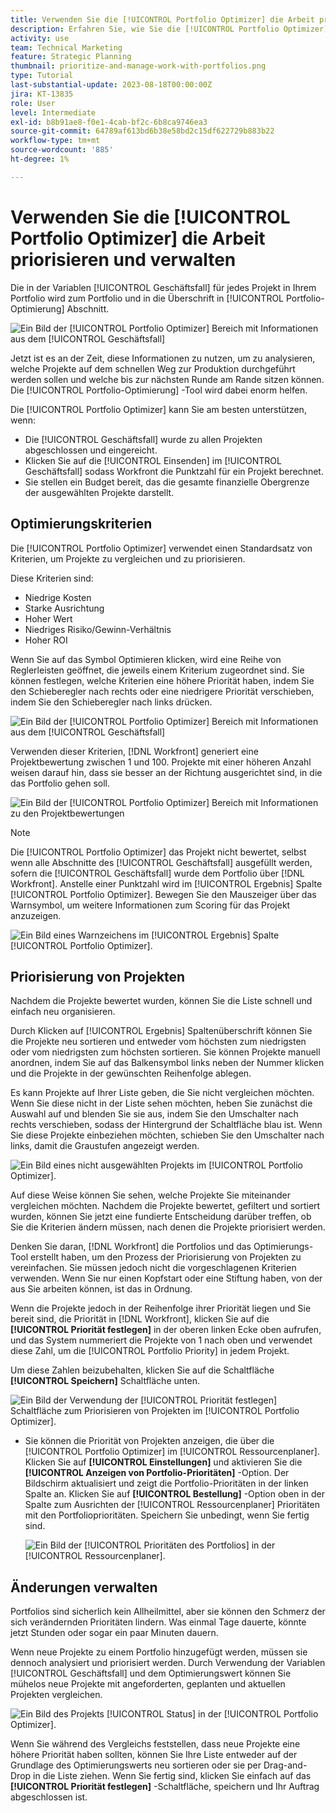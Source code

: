 ```yaml
---
title: Verwenden Sie die [!UICONTROL Portfolio Optimizer] die Arbeit priorisieren und verwalten
description: Erfahren Sie, wie Sie die [!UICONTROL Portfolio Optimizer] , um Projekte in einem Portfolio zu priorisieren und zu verwalten.
activity: use
team: Technical Marketing
feature: Strategic Planning
thumbnail: prioritize-and-manage-work-with-portfolios.png
type: Tutorial
last-substantial-update: 2023-08-18T00:00:00Z
jira: KT-13835
role: User
level: Intermediate
exl-id: b8b91ae8-f0e1-4cab-bf2c-6b8ca9746ea3
source-git-commit: 64789af613bd6b38e58bd2c15df622729b883b22
workflow-type: tm+mt
source-wordcount: '885'
ht-degree: 1%

---
```


# Verwenden Sie die [!UICONTROL Portfolio Optimizer] die Arbeit priorisieren und verwalten

Die in der Variablen [!UICONTROL Geschäftsfall] für jedes Projekt in Ihrem Portfolio wird zum Portfolio und in die Überschrift in [!UICONTROL Portfolio-Optimierung] Abschnitt.

![Ein Bild der [!UICONTROL Portfolio Optimizer] Bereich mit Informationen aus dem [!UICONTROL Geschäftsfall]](assets/10-portfolio-management9.png)

Jetzt ist es an der Zeit, diese Informationen zu nutzen, um zu analysieren, welche Projekte auf dem schnellen Weg zur Produktion durchgeführt werden sollen und welche bis zur nächsten Runde am Rande sitzen können. Die [!UICONTROL Portfolio-Optimierung] -Tool wird dabei enorm helfen.

Die [!UICONTROL Portfolio Optimizer] kann Sie am besten unterstützen, wenn:

* Die [!UICONTROL Geschäftsfall] wurde zu allen Projekten abgeschlossen und eingereicht.
* Klicken Sie auf die [!UICONTROL Einsenden] im [!UICONTROL Geschäftsfall] sodass Workfront die Punktzahl für ein Projekt berechnet.
* Sie stellen ein Budget bereit, das die gesamte finanzielle Obergrenze der ausgewählten Projekte darstellt.

## Optimierungskriterien

Die [!UICONTROL Portfolio Optimizer] verwendet einen Standardsatz von Kriterien, um Projekte zu vergleichen und zu priorisieren.

Diese Kriterien sind:

* Niedrige Kosten
* Starke Ausrichtung
* Hoher Wert
* Niedriges Risiko/Gewinn-Verhältnis
* Hoher ROI

Wenn Sie auf das Symbol Optimieren klicken, wird eine Reihe von Reglerleisten geöffnet, die jeweils einem Kriterium zugeordnet sind. Sie können festlegen, welche Kriterien eine höhere Priorität haben, indem Sie den Schieberegler nach rechts oder eine niedrigere Priorität verschieben, indem Sie den Schieberegler nach links drücken.

![Ein Bild der [!UICONTROL Portfolio Optimizer] Bereich mit Informationen aus dem [!UICONTROL Geschäftsfall]](assets/11-portfolio-management10.png)

Verwenden dieser Kriterien, [!DNL Workfront] generiert eine Projektbewertung zwischen 1 und 100. Projekte mit einer höheren Anzahl weisen darauf hin, dass sie besser an der Richtung ausgerichtet sind, in die das Portfolio gehen soll.

![Ein Bild der [!UICONTROL Portfolio Optimizer] Bereich mit Informationen zu den Projektbewertungen](assets/12-portfolio-management14.png)

>[!NOTE]
>
>Die [!UICONTROL Portfolio Optimizer] das Projekt nicht bewertet, selbst wenn alle Abschnitte des [!UICONTROL Geschäftsfall] ausgefüllt werden, sofern die [!UICONTROL Geschäftsfall] wurde dem Portfolio über [!DNL Workfront]. Anstelle einer Punktzahl wird im [!UICONTROL Ergebnis] Spalte [!UICONTROL Portfolio Optimizer]. Bewegen Sie den Mauszeiger über das Warnsymbol, um weitere Informationen zum Scoring für das Projekt anzuzeigen.

![Ein Bild eines Warnzeichens im [!UICONTROL Ergebnis] Spalte [!UICONTROL Portfolio Optimizer].](assets/13-portfolio-management12.png)

## Priorisierung von Projekten

Nachdem die Projekte bewertet wurden, können Sie die Liste schnell und einfach neu organisieren.

Durch Klicken auf [!UICONTROL Ergebnis] Spaltenüberschrift können Sie die Projekte neu sortieren und entweder vom höchsten zum niedrigsten oder vom niedrigsten zum höchsten sortieren. Sie können Projekte manuell anordnen, indem Sie auf das Balkensymbol links neben der Nummer klicken und die Projekte in der gewünschten Reihenfolge ablegen.

Es kann Projekte auf Ihrer Liste geben, die Sie nicht vergleichen möchten. Wenn Sie diese nicht in der Liste sehen möchten, heben Sie zunächst die Auswahl auf und blenden Sie sie aus, indem Sie den Umschalter nach rechts verschieben, sodass der Hintergrund der Schaltfläche blau ist. Wenn Sie diese Projekte einbeziehen möchten, schieben Sie den Umschalter nach links, damit die Graustufen angezeigt werden.

![Ein Bild eines nicht ausgewählten Projekts im [!UICONTROL Portfolio Optimizer].](assets/14-portfolio-management13.png)

Auf diese Weise können Sie sehen, welche Projekte Sie miteinander vergleichen möchten. Nachdem die Projekte bewertet, gefiltert und sortiert wurden, können Sie jetzt eine fundierte Entscheidung darüber treffen, ob Sie die Kriterien ändern müssen, nach denen die Projekte priorisiert werden.

Denken Sie daran, [!DNL Workfront] die Portfolios und das Optimierungs-Tool erstellt haben, um den Prozess der Priorisierung von Projekten zu vereinfachen. Sie müssen jedoch nicht die vorgeschlagenen Kriterien verwenden. Wenn Sie nur einen Kopfstart oder eine Stiftung haben, von der aus Sie arbeiten können, ist das in Ordnung.

Wenn die Projekte jedoch in der Reihenfolge ihrer Priorität liegen und Sie bereit sind, die Priorität in [!DNL Workfront], klicken Sie auf die **[!UICONTROL Priorität festlegen]** in der oberen linken Ecke oben aufrufen, und das System nummeriert die Projekte von 1 nach oben und verwendet diese Zahl, um die [!UICONTROL Portfolio Priority] in jedem Projekt.

Um diese Zahlen beizubehalten, klicken Sie auf die Schaltfläche **[!UICONTROL Speichern]** Schaltfläche unten.

![Ein Bild der Verwendung der [!UICONTROL Priorität festlegen] Schaltfläche zum Priorisieren von Projekten im [!UICONTROL Portfolio Optimizer].](assets/15-portfolio-management15.png)

<!-- 
Pro-tips graphic
-->

* Sie können die Priorität von Projekten anzeigen, die über die [!UICONTROL Portfolio Optimizer] im [!UICONTROL Ressourcenplaner]. Klicken Sie auf **[!UICONTROL Einstellungen]** und aktivieren Sie die **[!UICONTROL Anzeigen von Portfolio-Prioritäten]** -Option. Der Bildschirm aktualisiert und zeigt die Portfolio-Prioritäten in der linken Spalte an. Klicken Sie auf **[!UICONTROL Bestellung]** -Option oben in der Spalte zum Ausrichten der [!UICONTROL Ressourcenplaner] Prioritäten mit den Portfolioprioritäten. Speichern Sie unbedingt, wenn Sie fertig sind.

  ![Ein Bild der [!UICONTROL Prioritäten des Portfolios] in der [!UICONTROL Ressourcenplaner].](assets/16-portfolio-management17.png)

## Änderungen verwalten

Portfolios sind sicherlich kein Allheilmittel, aber sie können den Schmerz der sich verändernden Prioritäten lindern. Was einmal Tage dauerte, könnte jetzt Stunden oder sogar ein paar Minuten dauern.

Wenn neue Projekte zu einem Portfolio hinzugefügt werden, müssen sie dennoch analysiert und priorisiert werden. Durch Verwendung der Variablen [!UICONTROL Geschäftsfall] und dem Optimierungswert können Sie mühelos neue Projekte mit angeforderten, geplanten und aktuellen Projekten vergleichen.

![Ein Bild des Projekts [!UICONTROL Status] in der [!UICONTROL Portfolio Optimizer].](assets/17-project-management16.png)

Wenn Sie während des Vergleichs feststellen, dass neue Projekte eine höhere Priorität haben sollten, können Sie Ihre Liste entweder auf der Grundlage des Optimierungswerts neu sortieren oder sie per Drag-and-Drop in die Liste ziehen. Wenn Sie fertig sind, klicken Sie einfach auf das **[!UICONTROL Priorität festlegen]** -Schaltfläche, speichern und Ihr Auftrag abgeschlossen ist.

<!-- Learn more graphic and documentation article links

* Portfolio Optimizer overview 
* Optimize projects in the Portfolio Optimizer 
* Overview of the Portfolio Optimizer score 
* Prioritizing projects in the Portfolio Optimizer

-->
